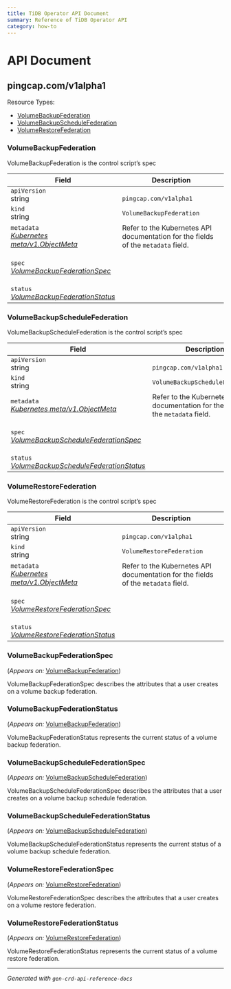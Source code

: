 ```yaml
---
title: TiDB Operator API Document
summary: Reference of TiDB Operator API
category: how-to
---
```

<h1>API Document</h1>
<h2 id="pingcap.com/v1alpha1">pingcap.com/v1alpha1</h2>
Resource Types:
<ul><li>
<a href="#volumebackupfederation">VolumeBackupFederation</a>
</li><li>
<a href="#volumebackupschedulefederation">VolumeBackupScheduleFederation</a>
</li><li>
<a href="#volumerestorefederation">VolumeRestoreFederation</a>
</li></ul>
<h3 id="volumebackupfederation">VolumeBackupFederation</h3>
<p>
<p>VolumeBackupFederation is the control script&rsquo;s spec</p>
</p>
<table>
<thead>
<tr>
<th>Field</th>
<th>Description</th>
</tr>
</thead>
<tbody>
<tr>
<td>
<code>apiVersion</code></br>
string</td>
<td>
<code>
pingcap.com/v1alpha1
</code>
</td>
</tr>
<tr>
<td>
<code>kind</code></br>
string
</td>
<td><code>VolumeBackupFederation</code></td>
</tr>
<tr>
<td>
<code>metadata</code></br>
<em>
<a href="https://kubernetes.io/docs/reference/generated/kubernetes-api/v1.19/#objectmeta-v1-meta">
Kubernetes meta/v1.ObjectMeta
</a>
</em>
</td>
<td>
Refer to the Kubernetes API documentation for the fields of the
<code>metadata</code> field.
</td>
</tr>
<tr>
<td>
<code>spec</code></br>
<em>
<a href="#volumebackupfederationspec">
VolumeBackupFederationSpec
</a>
</em>
</td>
<td>
<br/>
<br/>
<table>
</table>
</td>
</tr>
<tr>
<td>
<code>status</code></br>
<em>
<a href="#volumebackupfederationstatus">
VolumeBackupFederationStatus
</a>
</em>
</td>
<td>
</td>
</tr>
</tbody>
</table>
<h3 id="volumebackupschedulefederation">VolumeBackupScheduleFederation</h3>
<p>
<p>VolumeBackupScheduleFederation is the control script&rsquo;s spec</p>
</p>
<table>
<thead>
<tr>
<th>Field</th>
<th>Description</th>
</tr>
</thead>
<tbody>
<tr>
<td>
<code>apiVersion</code></br>
string</td>
<td>
<code>
pingcap.com/v1alpha1
</code>
</td>
</tr>
<tr>
<td>
<code>kind</code></br>
string
</td>
<td><code>VolumeBackupScheduleFederation</code></td>
</tr>
<tr>
<td>
<code>metadata</code></br>
<em>
<a href="https://kubernetes.io/docs/reference/generated/kubernetes-api/v1.19/#objectmeta-v1-meta">
Kubernetes meta/v1.ObjectMeta
</a>
</em>
</td>
<td>
Refer to the Kubernetes API documentation for the fields of the
<code>metadata</code> field.
</td>
</tr>
<tr>
<td>
<code>spec</code></br>
<em>
<a href="#volumebackupschedulefederationspec">
VolumeBackupScheduleFederationSpec
</a>
</em>
</td>
<td>
<br/>
<br/>
<table>
</table>
</td>
</tr>
<tr>
<td>
<code>status</code></br>
<em>
<a href="#volumebackupschedulefederationstatus">
VolumeBackupScheduleFederationStatus
</a>
</em>
</td>
<td>
</td>
</tr>
</tbody>
</table>
<h3 id="volumerestorefederation">VolumeRestoreFederation</h3>
<p>
<p>VolumeRestoreFederation is the control script&rsquo;s spec</p>
</p>
<table>
<thead>
<tr>
<th>Field</th>
<th>Description</th>
</tr>
</thead>
<tbody>
<tr>
<td>
<code>apiVersion</code></br>
string</td>
<td>
<code>
pingcap.com/v1alpha1
</code>
</td>
</tr>
<tr>
<td>
<code>kind</code></br>
string
</td>
<td><code>VolumeRestoreFederation</code></td>
</tr>
<tr>
<td>
<code>metadata</code></br>
<em>
<a href="https://kubernetes.io/docs/reference/generated/kubernetes-api/v1.19/#objectmeta-v1-meta">
Kubernetes meta/v1.ObjectMeta
</a>
</em>
</td>
<td>
Refer to the Kubernetes API documentation for the fields of the
<code>metadata</code> field.
</td>
</tr>
<tr>
<td>
<code>spec</code></br>
<em>
<a href="#volumerestorefederationspec">
VolumeRestoreFederationSpec
</a>
</em>
</td>
<td>
<br/>
<br/>
<table>
</table>
</td>
</tr>
<tr>
<td>
<code>status</code></br>
<em>
<a href="#volumerestorefederationstatus">
VolumeRestoreFederationStatus
</a>
</em>
</td>
<td>
</td>
</tr>
</tbody>
</table>
<h3 id="volumebackupfederationspec">VolumeBackupFederationSpec</h3>
<p>
(<em>Appears on:</em>
<a href="#volumebackupfederation">VolumeBackupFederation</a>)
</p>
<p>
<p>VolumeBackupFederationSpec describes the attributes that a user creates on a volume backup federation.</p>
</p>
<h3 id="volumebackupfederationstatus">VolumeBackupFederationStatus</h3>
<p>
(<em>Appears on:</em>
<a href="#volumebackupfederation">VolumeBackupFederation</a>)
</p>
<p>
<p>VolumeBackupFederationStatus represents the current status of a volume backup federation.</p>
</p>
<h3 id="volumebackupschedulefederationspec">VolumeBackupScheduleFederationSpec</h3>
<p>
(<em>Appears on:</em>
<a href="#volumebackupschedulefederation">VolumeBackupScheduleFederation</a>)
</p>
<p>
<p>VolumeBackupScheduleFederationSpec describes the attributes that a user creates on a volume backup schedule federation.</p>
</p>
<h3 id="volumebackupschedulefederationstatus">VolumeBackupScheduleFederationStatus</h3>
<p>
(<em>Appears on:</em>
<a href="#volumebackupschedulefederation">VolumeBackupScheduleFederation</a>)
</p>
<p>
<p>VolumeBackupScheduleFederationStatus represents the current status of a volume backup schedule federation.</p>
</p>
<h3 id="volumerestorefederationspec">VolumeRestoreFederationSpec</h3>
<p>
(<em>Appears on:</em>
<a href="#volumerestorefederation">VolumeRestoreFederation</a>)
</p>
<p>
<p>VolumeRestoreFederationSpec describes the attributes that a user creates on a volume restore federation.</p>
</p>
<h3 id="volumerestorefederationstatus">VolumeRestoreFederationStatus</h3>
<p>
(<em>Appears on:</em>
<a href="#volumerestorefederation">VolumeRestoreFederation</a>)
</p>
<p>
<p>VolumeRestoreFederationStatus represents the current status of a volume restore federation.</p>
</p>
<hr/>
<p><em>
Generated with <code>gen-crd-api-reference-docs</code>
</em></p>
